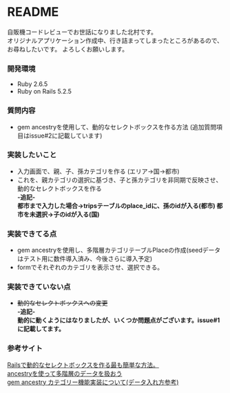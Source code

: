 # README

自販機コードレビューでお世話になりました北村です。<br>
オリジナルアプリケーション作成中、行き詰まってしまったところがあるので、お尋ねしたいです。
よろしくお願いします。

### 開発環境
- Ruby 2.6.5
- Ruby on Rails 5.2.5

### 質問内容
- gem ancestryを使用して、動的なセレクトボックスを作る方法
(追加質問項目はissue#2に記載しています)

### 実装したいこと
- 入力画面で、親、子、孫カテゴリを作る
(エリア→国→都市)
- これを、親カテゴリの選択に基づき、子と孫カテゴリを非同期で反映させ、動的なセレクトボックスを作る<br>
**-追記-<br>
都市まで入力した場合→tripsテーブルのplace_idに、孫のidが入る(都市)
都市を未選択→子のidが入る(国)**

### 実装できてる点
- gem ancestryを使用し、多階層カテゴリテーブルPlaceの作成(seedデータはテスト用に数件導入済み、今後さらに導入予定)
- formでそれぞれのカテゴリを表示させ、選択できる。

### 実装できていない点
- ~~動的なセレクトボックスへの変更~~<br>
**-追記-<br>
動的に動くようにはなりましたが、いくつか問題点がございます。issue#1に記載してます。**

### 参考サイト
[Railsで動的なセレクトボックスを作る最も簡単な方法。](https://qiita.com/i__kobe/items/3974d9ec78dbf082a5ef)<br>
[ancestryを使って多階層のデータを扱おう](https://pikawaka.com/rails/ancestry)<br>
[gem ancestry カテゴリー機能実装について(データ入れ方参考)](https://qiita.com/k_suke_ja/items/aee192b5174402b6e8ca)<br>
